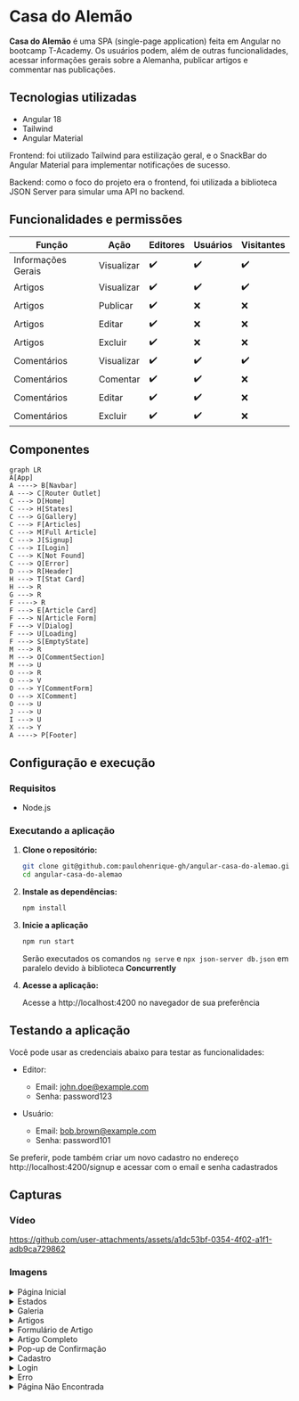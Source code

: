 # Casa do Alemão

**Casa do Alemão** é uma SPA (single-page application) feita em Angular no bootcamp T-Academy. Os usuários podem, além de outras funcionalidades, acessar informações gerais sobre a Alemanha, publicar artigos e commentar nas publicações.

## Tecnologias utilizadas
- Angular 18
- Tailwind
- Angular Material

Frontend: foi utilizado Tailwind para estilização geral, e o SnackBar do Angular Material para implementar notificações de sucesso.

Backend: como o foco do projeto era o frontend, foi utilizada a biblioteca JSON Server para simular uma API no backend.


## Funcionalidades e permissões

| Função       | Ação                | Editores | Usuários | Visitantes |
|--------------|---------------------|----------|----------|------------|
| Informações Gerais | Visualizar    | ✔️       | ✔️       | ✔️         |
| Artigos      | Visualizar          | ✔️       | ✔️       | ✔️         |
| Artigos      | Publicar            | ✔️       | ❌       | ❌         |
| Artigos      | Editar              | ✔️       | ❌       | ❌         |
| Artigos      | Excluir             | ✔️       | ❌       | ❌         |
| Comentários  | Visualizar          | ✔️       | ✔️       | ✔️         |
| Comentários  | Comentar            | ✔️       | ✔️       | ❌         |
| Comentários  | Editar              | ✔️       | ✔️       | ❌         |
| Comentários  | Excluir             | ✔️       | ✔️       | ❌         |


## Componentes

```mermaid
graph LR
A[App]
A ----> B[Navbar]
A ---> C[Router Outlet]
C ---> D[Home]
C ---> H[States]
C ---> G[Gallery]
C ---> F[Articles]
C ---> M[Full Article]
C ---> J[Signup]
C ---> I[Login]
C ---> K[Not Found]
C ---> Q[Error]
D ---> R[Header]
H ---> T[Stat Card]
H ---> R
G ---> R
F ----> R
F ---> E[Article Card]
F ---> N[Article Form]
F ---> V[Dialog]
F ---> U[Loading]
F ---> S[EmptyState]
M ---> R
M ---> O[CommentSection]
M ---> U
O ---> R
O ---> V
O ---> Y[CommentForm]
O ---> X[Comment]
O ---> U
J ---> U
I ---> U
X ---> Y
A ----> P[Footer]
```

## Configuração e execução

### Requisitos

- Node.js

### Executando a aplicação

1. **Clone o repositório:**
    ```bash
    git clone git@github.com:paulohenrique-gh/angular-casa-do-alemao.git
    cd angular-casa-do-alemao
    ```

2. **Instale as dependências:**
    ```bash
    npm install
    ```

3. **Inicie a aplicação**
    ```bash
    npm run start
    ```
    Serão executados os comandos `ng serve` e `npx json-server db.json` em paralelo devido à biblioteca **Concurrently**

5. **Acesse a aplicação:**

    Acesse a http://localhost:4200 no navegador de sua preferência


## Testando a aplicação

Você pode usar as credenciais abaixo para testar as funcionalidades:

- Editor:
    - Email: john.doe@example.com
    - Senha: password123

- Usuário:
    - Email: bob.brown@example.com
    - Senha: password101

Se preferir, pode também criar um novo cadastro no endereço http://localhost:4200/signup e acessar com o email e senha cadastrados

## Capturas

### Vídeo

https://github.com/user-attachments/assets/a1dc53bf-0354-4f02-a1f1-adb9ca729862


### Imagens

<details>
  <summary>Página Inicial</summary>
  <img src="https://github.com/user-attachments/assets/9aabd4f7-7a7f-4122-a0fe-dbf96914d5e8" alt="Página Inicial" width="600">
</details>

<details>
  <summary>Estados</summary>
  <img src="https://github.com/user-attachments/assets/35af3933-f09c-407f-a32c-c9fda8f26802" alt="Estados" width="600">
</details>

<details>
  <summary>Galeria</summary>
  <img src="https://github.com/user-attachments/assets/e3972269-9adc-471b-b128-9831630342a2" alt="Galeria" width="600">
</details>

<details>
  <summary>Artigos</summary>
  <img src="https://github.com/user-attachments/assets/6019c3d7-ff44-4846-a134-f36bb28fee21" alt="Artigos" width="600">
</details>

<details>
  <summary>Formulário de Artigo</summary>
  <img src="https://github.com/user-attachments/assets/49a284ff-ea00-43bf-8313-ecea364e0903" alt="Formulário de Artigo" width="600">
</details>

<details>
  <summary>Artigo Completo</summary>
  <img src="https://github.com/user-attachments/assets/86fac966-2084-408f-aa1e-457ded93f8ac" alt="Artigo Completo" width="600">
</details>

<details>
  <summary>Pop-up de Confirmação</summary>
  <img src="https://github.com/user-attachments/assets/88ab3344-d797-4d9c-8aff-071887c8f8f7" alt="Pop-up de Confirmação" width="600">
</details>

<details>
  <summary>Cadastro</summary>
  <img src="https://github.com/user-attachments/assets/c8947a1c-4f07-4d6f-b6bd-35ee9a5b07c4" alt="Cadastro" width="600">
</details>

<details>
  <summary>Login</summary>
  <img src="https://github.com/user-attachments/assets/ce58e99f-a47d-4b0c-a96d-5217326900e1" alt="Login" width="600">
</details>

<details>
  <summary>Erro</summary>
  <img src="https://github.com/user-attachments/assets/015c4652-1b07-48bb-83c2-5d78c03c244a" alt="Erro" width="600">
</details>

<details>
  <summary>Página Não Encontrada</summary>
  <img src="https://github.com/user-attachments/assets/69bddf07-bc6c-4de9-870f-20508cda80fe" alt="Página Não Encontrada" width="600">
</details>